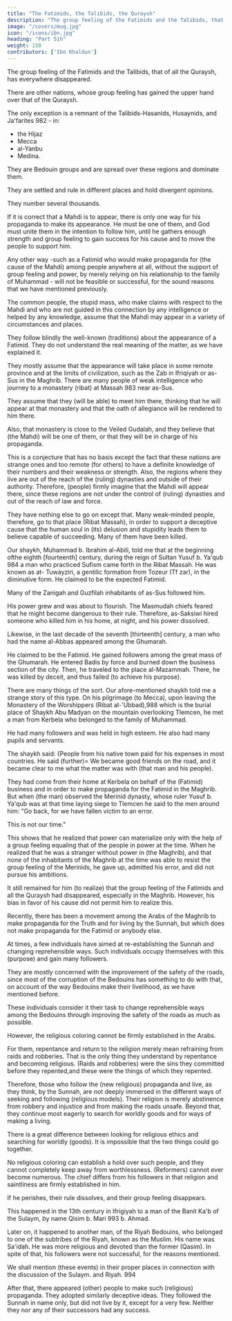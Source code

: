 ```yaml
---
title: "The Fatimids, the Talibids, the Quraysh"
description: "The group feeling of the Fatimids and the Talibids, that of all the Quraysh, has everywhere disappeared"
image: "/covers/muq.jpg"
icon: "/icons/ibn.jpg"
heading: "Part 51h"
weight: 150
contributors: ['Ibn Khaldun']
---
```




The group feeling of the Fatimids and the Talibids, that of all the Quraysh, has everywhere disappeared. 

There are other nations, whose group feeling has gained the upper hand over that of the Quraysh. 

The only exception is a remnant of the Talibids-Hasanids, Husaynids, and Ja'farites 982 - in:
- the Hijaz
- Mecca
- al-Yanbu
- Medina. 

They are Bedouin groups and are spread over these regions and dominate them.

They are settled and rule in different places and hold divergent
opinions. 

They number several thousands. 

If it is correct that a Mahdi is to appear, there is only one way for his propaganda to make its appearance. He must be one of
them, and God must unite them in the intention to follow him, until he gathers
enough strength and group feeling to gain success for his cause and to move the
people to support him. 

Any other way -such as a Fatimid who would make propaganda for (the cause of the Mahdi) among people anywhere at all, without the
support of group feeling and power, by merely relying on his relationship to the
family of Muhammad - will not be feasible or successful, for the sound reasons that
we have mentioned previously.

The common people, the stupid mass, who make claims with respect to the Mahdi and who are not guided in this connection by any intelligence or helped by any knowledge, assume that the Mahdi may appear in a variety of circumstances
and places. 

They follow blindly the well-known (traditions) about the appearance of a Fatimid. They do not understand the real meaning of the matter, as we have
explained it. 

They mostly assume that the appearance will take place in some remote province and at the limits of civilization, such as the Zab in Ifriqiyah or as-Sus in the Maghrib. There are many people of weak intelligence who journey to a
monastery (ribat) at Massah 983 near as-Sus. 

They assume that they (will be able) to meet him there, thinking that he will appear at that monastery and that the oath of
allegiance will be rendered to him there. 

Also, that monastery is close to the Veiled Gudalah, and they believe that (the Mahdi) will be one of them, or that they will be in charge of his propaganda. 

This is a conjecture that has no basis except the fact that these nations are strange ones and too remote (for others) to have a definite knowledge of their numbers and their weakness or strength. Also, the regions where
they live are out of the reach of the (ruling) dynasties and outside of their authority.
Therefore, (people) firmly imagine that the Mahdi will appear there, since these
regions are not under the control of (ruling) dynasties and out of the reach of law
and force. 

They have nothing else to go on except that. Many weak-minded people, therefore, go to that place (Ribat Massah), in order to support a deceptive cause that the human soul in (its) delusion and stupidity leads them to believe capable of
succeeding. Many of them have been killed.

Our shaykh, Muhammad b. Ibrahim al-Abili, told me that at the beginning ofthe eighth [fourteenth] century, during the reign of Sultan Yusuf b. Ya'qub 984 a man who practiced Sufism came forth in the Ribat Massah. He was known as at-
Tuwayziri, a gentilic formation from Tozeur (Tf zar), in the diminutive form. He
claimed to be the expected Fatimid. 

Many of the Zanigah <!-- 985 --> and Guzfilah inhabitants of as-Sus followed him. 

His power grew and was about to flourish. The Masmudah chiefs feared that he might become dangerous to their rule. Therefore,
as-Saksiwi hired someone who killed him in his home, at night, and his power
dissolved. <!-- 986 -->

Likewise, in the last decade of the seventh [thirteenth] century, a man who
had the name al-Abbas appeared among the Ghumarah. 

He claimed to be the Fatimid. He gained followers among the great mass of the Ghumarah. He entered Badis by force and burned down the business section of the city. Then, he traveled to the place al-Mazammah. There, he was killed by deceit, and thus failed (to
achieve his purpose). <!-- 987 -->

There are many things of the sort. Our afore-mentioned shaykh told me a strange story of this type. On his pilgrimage (to Mecca), upon leaving the Monastery of the Worshippers (Ribat al-'Ubbad),988 which is the burial place of Shaykh Abu
Madyan on the mountain overlooking Tlemcen, he met a man from Kerbela who
belonged to the family of Muhammad. 

He had many followers and was held in high esteem. He also had many pupils and servants.

The shaykh said: {People from his native town paid for his expenses in most countries. He said (further)= We became good friends on the road, and it became clear to me what the matter was with (that man and his people). 

They had come from their home at Kerbela on behalf of the (Fatimid) business and in order to make
propaganda for the Fatimid in the Maghrib. But when (the man) observed the Merinid dynasty, whose ruler Yusuf b. Ya'qub was at that time laying siege to Tlemcen <!-- 989 --> he said to the men around him: "Go back, for we have fallen victim to
an error.

This is not our time." <!-- 990 --> 

This shows that he realized that power can materialize only with the help of a group feeling equaling
that of the people in power at the time. When he realized that he was a stranger
without power in (the Maghrib), and that none of the inhabitants of the Maghrib at
the time was able to resist the group feeling of the Merinids, he gave up, admitted
his error, and did not pursue his ambitions. 

It still remained for him (to realize) that the group feeling of the Fatimids and all the Quraysh had disappeared, especially in the Maghrib. However, his bias in favor of his cause did not permit him to realize
this. <!-- "God knows, and you do not know." 991 -->


Recently, there has been a movement among the Arabs of the Maghrib to make propaganda for the Truth and for living by the Sunnah, but which does not make propaganda for the Fatimid or anybody else. 

At times, a few individuals have aimed at re-establishing the Sunnah and changing reprehensible
ways. Such individuals occupy themselves with this (purpose) and gain many
followers. 

They are mostly concerned with the improvement of the safety of the roads, since most of the corruption of the Bedouins has something to do with that, on account of the way Bedouins make their livelihood, as we have mentioned
before. <!-- 992  -->

These individuals consider it their task to change reprehensible ways among the Bedouins through improving the safety of the roads as much as possible. 

However, the religious coloring cannot be firmly established in the Arabs. 

For them, repentance and return to the religion merely mean refraining from raids and robberies. That is the only thing they understand by repentance and becoming religious. (Raids and robberies) were the sins they committed before they repented,and these were the things of which they repented. 

Therefore, those who follow the (new religious) propaganda and live, as they think, by the Sunnah, are not deeply immersed in the different ways of seeking and following (religious models). Their religion is merely abstinence from robbery and injustice and from making the roads unsafe. Beyond that, they continue most eagerly to search for worldly goods and for
ways of making a living. 

There is a great difference between looking for religious ethics and searching for worldly (goods). It is impossible that the two things could go together. 

No religious coloring can establish a hold over such people, and they cannot completely keep away from worthlessness. (Reformers) cannot ever become numerous. The chief differs from his followers in that religion and saintliness are
firmly established in him. 

If he perishes, their rule dissolves, and their group feeling disappears.

This happened in the 13th <!-- seventh [thirteenth] --> century in Ifrigiyah to a man of the Banit Ka'b of the Sulaym, by name Qisim b. Mari 993 b. Ahmad. 

Later on, it happened to another man, of the Riyah Bedouins, who belonged to one of the subtribes of the Riyah, known as the Muslim. His name was Sa'idah. He was more religious and devoted than the former (Qasim). In spite of that, his followers were
not successful, for the reasons mentioned. 

We shall mention (these events) in their proper places in connection with the discussion of the Sulaym. and Riyah. 994

After that, there appeared (other) people to make such (religious) propaganda. They adopted similarly deceptive ideas. They followed the Sunnah in name only, but did not live by it, except for a very few. Neither they nor any of their
successors had any success.
